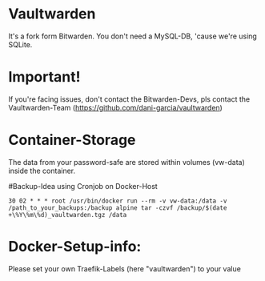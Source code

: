 # Vaultwarden
It's a fork form Bitwarden. You don't need a MySQL-DB, 'cause we're using SQLite.

# Important!
If you're facing issues, don't contact the Bitwarden-Devs, pls contact the Vaultwarden-Team (https://github.com/dani-garcia/vaultwarden)

# Container-Storage
The data from your password-safe are stored within volumes (vw-data) inside the container.

#Backup-Idea using Cronjob on Docker-Host

```
30 02 * * * root /usr/bin/docker run --rm -v vw-data:/data -v /path_to_your_backups:/backup alpine tar -czvf /backup/$(date +\%Y\%m\%d)_vaultwarden.tgz /data
```
# Docker-Setup-info:
Please set your own Traefik-Labels (here "vaultwarden") to your value
